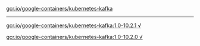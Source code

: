 [gcr.io/google-containers/kubernetes-kafka](https://hub.docker.com/r/anjia0532/kubernetes-kafka/tags/) 

----
[gcr.io/google-containers/kubernetes-kafka:1.0-10.2.1 √](https://hub.docker.com/r/anjia0532/google-containers.kubernetes-kafka/tags/)

[gcr.io/google-containers/kubernetes-kafka:1.0-10.2.0 √](https://hub.docker.com/r/anjia0532/google-containers.kubernetes-kafka/tags/)

